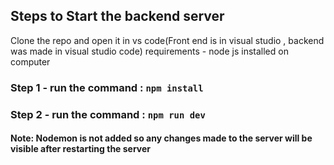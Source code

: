 ## Steps to Start the backend server
Clone the repo and open it in vs code(Front end is in visual studio , backend was made in visual studio code)
requirements - node js installed on computer



### Step 1 - run the command : `npm install` 

### Step 2 - run the command : `npm run dev`

#### Note: Nodemon is not added so any changes made to the server will be visible after restarting the server

